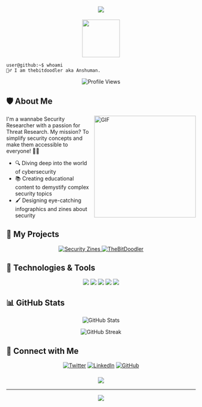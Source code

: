 <h1 align="center">
  <img src="https://readme-typing-svg.herokuapp.com/?lines=Hello,+World!+👋;I'm+thebitdoodler+(Anshuman);Welcome+to+my+profile!&center=true&size=30">
</h1>

<p align="center">
  <img src="https://media.giphy.com/media/M9gbBd9nbDrOTu1Mqx/giphy.gif" width="100"/>
</p>

```ascii
user@github:~$ whoami
🙋‍♂️ I am thebitdoodler aka Anshuman.
```

<p align="center">
  <img src="https://komarev.com/ghpvc/?username=thebitdoodler&style=flat-square&color=blue" alt="Profile Views">
</p>

## 🛡️ About Me

<img align="right" height="270px" alt="GIF" src="https://i.imgur.com/9GNZGLH.gif" />

I'm a wannabe Security Researcher with a passion for Threat Research. My mission? To simplify security concepts and make them accessible to everyone! 🧠✨

- 🔍 Diving deep into the world of cybersecurity
- 📚 Creating educational content to demystify complex security topics
- 🖌️ Designing eye-catching infographics and zines about security

## 🚀 My Projects

<p align="center">
  <a href="https://securityzines.com">
    <img src="https://img.shields.io/badge/Security%20Zines-FF6B6B?style=for-the-badge&logo=bookstack&logoColor=white" alt="Security Zines">
  </a>
  <a href="https://thebitdoodler.com">
    <img src="https://img.shields.io/badge/TheBitDoodler-4FC08D?style=for-the-badge&logo=docker&logoColor=white" alt="TheBitDoodler">
  </a>
</p>

## 🔧 Technologies & Tools

<p align="center">
  <img src="https://img.shields.io/badge/OS-Linux-informational?style=flat&logo=linux&logoColor=white&color=2bbc8a">
  <img src="https://img.shields.io/badge/Editor-VSCode-informational?style=flat&logo=visual-studio-code&logoColor=white&color=2bbc8a">
  <img src="https://img.shields.io/badge/Code-Python-informational?style=flat&logo=python&logoColor=white&color=2bbc8a">
  <img src="https://img.shields.io/badge/Shell-Bash-informational?style=flat&logo=gnu-bash&logoColor=white&color=2bbc8a">
  <img src="https://img.shields.io/badge/Tools-Docker-informational?style=flat&logo=docker&logoColor=white&color=2bbc8a">
</p>

## 📊 GitHub Stats

<p align="center">
  <img src="https://github-readme-stats.vercel.app/api?username=thebitdoodler&show_icons=true&theme=radical" alt="GitHub Stats">
</p>

<p align="center">
  <img src="https://github-readme-streak-stats.herokuapp.com/?user=thebitdoodler&theme=dark" alt="GitHub Streak">
</p>

## 🔗 Connect with Me

<p align="center">
  <a href="https://twitter.com/thebitdoodler"><img src="https://img.shields.io/badge/-Twitter-1DA1F2?style=for-the-badge&logo=twitter&logoColor=white" alt="Twitter"></a>
  <a href="https://linkedin.com/in/thebitdoodler"><img src="https://img.shields.io/badge/-LinkedIn-0077B5?style=for-the-badge&logo=linkedin&logoColor=white" alt="LinkedIn"></a>
  <a href="https://github.com/thebitdoodler"><img src="https://img.shields.io/badge/-GitHub-181717?style=for-the-badge&logo=github&logoColor=white" alt="GitHub"></a>
</p>

<h3 align="center">
  <img src="https://readme-typing-svg.herokuapp.com/?lines=Thanks+for+visiting!+🚀;Let's+make+the+digital+world;a+safer+place,+one+doodle+at+a+time!&center=true&size=20">
</h3>

---

<p align="center">
  <img src="https://capsule-render.vercel.app/api?type=waving&color=gradient&height=100&section=footer"/>
</p>
